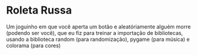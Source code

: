 # Roleta Russa

Um joguinho em que você aperta um botão e aleatóriamente alguém morre (podendo ser você), que eu fiz para treinar a importação de bibliotecas, usando a biblioteca random (para randomização), pygame (para música) e colorama (para cores) 
